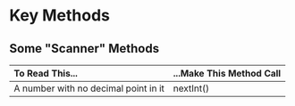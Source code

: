 # Key Methods

## Some "Scanner" Methods

| To Read This... | ...Make This Method Call|
|:----------------|:------------------------|
|A number with no decimal point in it|nextInt()|
